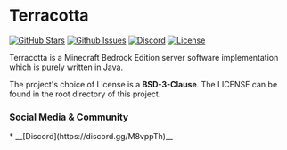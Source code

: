 <h1>Terracotta</h1>

[![GitHub Stars](https://img.shields.io/github/stars/TerracottaMC/Terracotta.svg)](https://github.com/TerracottaMC/Terracotta/stargazers)
[![Github Issues](https://img.shields.io/github/issues/TerracottaMC/Terracotta.svg)](https://github.com/TerracottaMC/Terracotta/issues)
[![Discord](https://img.shields.io/static/v1?label=Community&message=Discord&color=orange)](https://discord.gg/M8vppTh)
[![License](https://img.shields.io/badge/License-BSD%203--Clause-blue.svg)](https://opensource.org/licenses/BSD-3-Clause)

Terracotta is a Minecraft Bedrock Edition server software implementation which is purely written in Java.

The project's choice of License is a **BSD-3-Clause**. The LICENSE can be found in the root directory of this project.

<h3>Social Media & Community</h3>
* __[Discord](https://discord.gg/M8vppTh)__